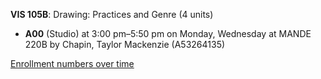 **VIS 105B**: Drawing: Practices and Genre (4 units)

- **A00** (Studio) at 3:00 pm–5:50 pm on Monday, Wednesday at MANDE 220B by Chapin, Taylor Mackenzie (A53264135)

[Enrollment numbers over time](./VIS105B.tsv)
